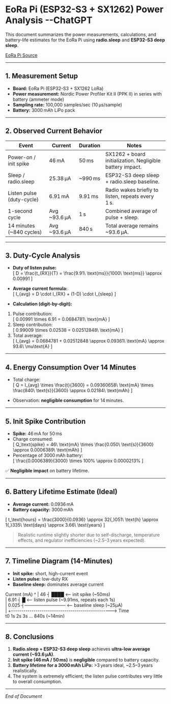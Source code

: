 # EoRa Pi (ESP32-S3 + SX1262) Power Analysis  --ChatGPT

This document summarizes the power measurements, calculations, and battery-life estimates for the EoRa Pi using **radio.sleep** and **ESP32-S3 deep sleep**.

[EoRa Pi Source](https://ebyteiot.com/products/ebyte-oem-odm-eora-s3-900tb-22dbm-7km-mini-low-power-and-long-distance-sx1262-rf-module-lora-module-915mhz?_pos=2&_sid=06f8201a9&_ss=r)

---

## 1. Measurement Setup

- **Board:** EoRa Pi (ESP32-S3 + SX1262 LoRa)  
- **Power measurement:** Nordic Power Profiler Kit II (PPK II) in series with battery (ammeter mode)  
- **Sampling rate:** 100,000 samples/sec (10 µs/sample)  
- **Battery:** 3000 mAh LiPo pack  

---

## 2. Observed Current Behavior

| Event                     | Current        | Duration     | Notes |
|----------------------------|---------------|------------|-------|
| Power-on / init spike      | 46 mA         | 50 ms      | SX1262 + board initialization. Negligible battery impact. |
| Sleep / radio.sleep        | 25.38 µA      | ~990 ms    | ESP32-S3 deep sleep + radio.sleep baseline. |
| Listen pulse (duty-cycle)  | 6.91 mA       | 9.91 ms    | Radio wakes briefly to listen, repeats every 1 s. |
| 1-second cycle             | Avg ~93.6 µA  | 1 s        | Combined average of pulse + sleep. |
| 14 minutes (~840 cycles)   | Avg ~93.6 µA  | 840 s      | Total average remains ~93.6 µA. |

---

## 3. Duty-Cycle Analysis

- **Duty of listen pulse:**  
\[
D = \frac{t_{RX}}{T} = \frac{9.91\ \text{ms}}{1000\ \text{ms}} \approx 0.00991
\]

- **Average current formula:**  
\[
I_{avg} = D \cdot I_{RX} + (1-D) \cdot I_{sleep}
\]

- **Calculation (digit-by-digit):**  
1. Pulse contribution:  
\[
0.00991 \times 6.91 = 0.0684781\ \text{mA}
\]  
2. Sleep contribution:  
\[
0.99009 \times 0.02538 = 0.02512848\ \text{mA}
\]  
3. Total average:  
\[
I_{avg} = 0.0684781 + 0.02512848 \approx 0.09361\ \text{mA} \approx 93.6\ \mu\text{A}
\]

---

## 4. Energy Consumption Over 14 Minutes

- Total charge:  
\[
Q = I_{avg} \times \frac{t}{3600} = 0.09360658\ \text{mA} \times \frac{840\ \text{s}}{3600} \approx 0.02184\ \text{mAh}
\]

- Observation: **negligible consumption** for 14 minutes.

---

## 5. Init Spike Contribution

- **Spike:** 46 mA for 50 ms  
- Charge consumed:  
\[
Q_\text{spike} = 46\ \text{mA} \times \frac{0.050\ \text{s}}{3600} \approx 0.0006389\ \text{mAh}
\]  
- Percentage of 3000 mAh battery:  
\[
\frac{0.0006389}{3000} \times 100\% \approx 0.0000213\%
\]  

✅ **Negligible impact** on battery lifetime.

---

## 6. Battery Lifetime Estimate (Ideal)

- **Average current:** 0.0936 mA  
- **Battery capacity:** 3000 mAh  

\[
t_\text{hours} = \frac{3000}{0.0936} \approx 32{,}051\ \text{h} \approx 1{,}335\ \text{days} \approx 3.66\ \text{years}
\]

> Realistic runtime slightly shorter due to self-discharge, temperature effects, and regulator inefficiencies (~2.5–3 years expected).

---

## 7. Timeline Diagram (14-Minutes)


- **Init spike:** short, high-current event  
- **Listen pulse:** low-duty RX  
- **Baseline sleep:** dominates average current

Current (mA) 
^
|
46 ┤ ████ <-- init spike (~50ms)  
|
6.91 ┤ █ <-- listen pulse (~9.91ms, repeats each 1s)  
|
0.025 ┤───────────── <-- baseline sleep (~25µA)  
|
+-------------------------------------------------> Time  
t0 1s 2s 3s ... 840s (~14min)  


---

## 8. Conclusions

1. **Radio.sleep + ESP32-S3 deep sleep** achieves **ultra-low average current (~93.6 µA)**.  
2. **Init spike (46 mA / 50 ms)** is **negligible** compared to battery capacity.  
3. **Battery lifetime for a 3000 mAh LiPo:** >3 years ideal, ~2.5–3 years realistically.  
4. The system is extremely efficient; the listen pulse contributes very little to overall consumption.  

---

*End of Document*


